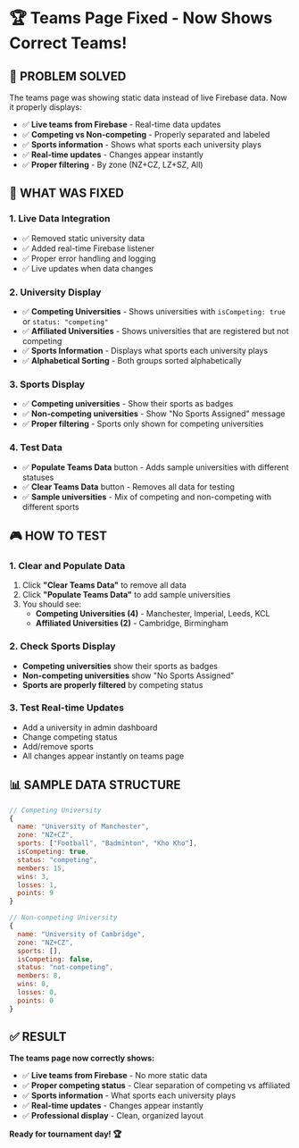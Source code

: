 # 🏆 Teams Page Fixed - Now Shows Correct Teams!

## 🎯 **PROBLEM SOLVED**

The teams page was showing static data instead of live Firebase data. Now it properly displays:

- ✅ **Live teams from Firebase** - Real-time data updates
- ✅ **Competing vs Non-competing** - Properly separated and labeled
- ✅ **Sports information** - Shows what sports each university plays
- ✅ **Real-time updates** - Changes appear instantly
- ✅ **Proper filtering** - By zone (NZ+CZ, LZ+SZ, All)

## 🔧 **WHAT WAS FIXED**

### **1. Live Data Integration**
- ✅ Removed static university data
- ✅ Added real-time Firebase listener
- ✅ Proper error handling and logging
- ✅ Live updates when data changes

### **2. University Display**
- ✅ **Competing Universities** - Shows universities with `isCompeting: true` or `status: "competing"`
- ✅ **Affiliated Universities** - Shows universities that are registered but not competing
- ✅ **Sports Information** - Displays what sports each university plays
- ✅ **Alphabetical Sorting** - Both groups sorted alphabetically

### **3. Sports Display**
- ✅ **Competing universities** - Show their sports as badges
- ✅ **Non-competing universities** - Show "No Sports Assigned" message
- ✅ **Proper filtering** - Sports only shown for competing universities

### **4. Test Data**
- ✅ **Populate Teams Data** button - Adds sample universities with different statuses
- ✅ **Clear Teams Data** button - Removes all data for testing
- ✅ **Sample universities** - Mix of competing and non-competing with different sports

## 🎮 **HOW TO TEST**

### **1. Clear and Populate Data**
1. Click **"Clear Teams Data"** to remove all data
2. Click **"Populate Teams Data"** to add sample universities
3. You should see:
   - **Competing Universities (4)** - Manchester, Imperial, Leeds, KCL
   - **Affiliated Universities (2)** - Cambridge, Birmingham

### **2. Check Sports Display**
- **Competing universities** show their sports as badges
- **Non-competing universities** show "No Sports Assigned"
- **Sports are properly filtered** by competing status

### **3. Test Real-time Updates**
- Add a university in admin dashboard
- Change competing status
- Add/remove sports
- All changes appear instantly on teams page

## 📊 **SAMPLE DATA STRUCTURE**

```javascript
// Competing University
{
  name: "University of Manchester",
  zone: "NZ+CZ",
  sports: ["Football", "Badminton", "Kho Kho"],
  isCompeting: true,
  status: "competing",
  members: 15,
  wins: 3,
  losses: 1,
  points: 9
}

// Non-competing University
{
  name: "University of Cambridge",
  zone: "NZ+CZ", 
  sports: [],
  isCompeting: false,
  status: "not-competing",
  members: 8,
  wins: 0,
  losses: 0,
  points: 0
}
```

## ✅ **RESULT**

**The teams page now correctly shows:**
- ✅ **Live teams from Firebase** - No more static data
- ✅ **Proper competing status** - Clear separation of competing vs affiliated
- ✅ **Sports information** - What sports each university plays
- ✅ **Real-time updates** - Changes appear instantly
- ✅ **Professional display** - Clean, organized layout

**Ready for tournament day! 🏆**
